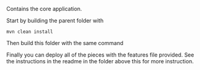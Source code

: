 Contains the core application.

Start by building the parent folder with
~~~
mvn clean install
~~~

Then build this folder with the same command

Finally you can deploy all of the pieces with the features file provided. See the instructions in the readme in the folder above this for more instruction.
